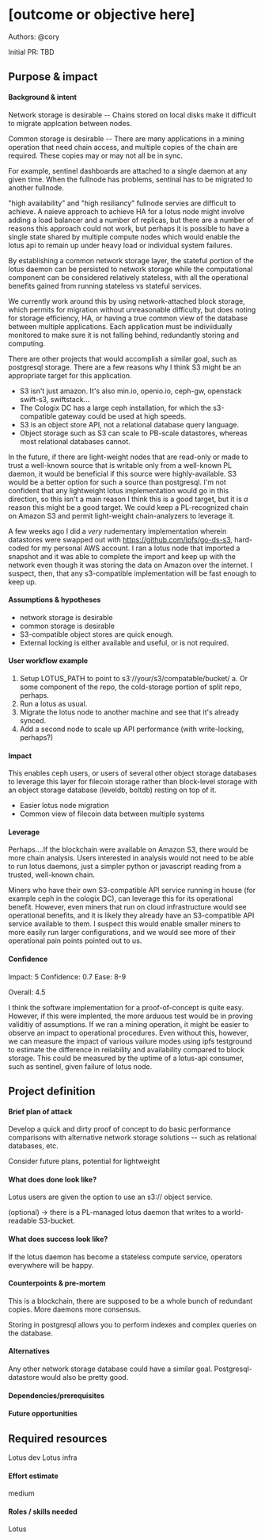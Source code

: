 # [outcome or objective here] 

Authors: @cory

Initial PR: TBD <!-- Reference the PR first proposing this document. Oooh, self-reference! -->


## Purpose &amp; impact 
#### Background &amp; intent

Network storage is desirable -- Chains stored on local disks make it difficult to migrate applcation between
nodes.

Common storage is desirable -- There are many applications in a mining operation that need chain access, and multiple copies of the chain are required. These copies may or may not all be in sync.

For example, sentinel dashboards are attached to a single daemon at any given time. When the fullnode has problems, sentinal has to be migrated to another fullnode.

"high availability" and "high resiliancy" fullnode servies are difficult to achieve. A naieve approach to
achieve HA for a lotus node might involve adding a load balancer and a number of replicas, but there are a
number of reasons this approach could not work, but perhaps it is possible to have a single state shared by
multiple compute nodes which would enable the lotus api to remain up under heavy load or individual system
failures.

By establishing a common network storage layer, the stateful portion of the lotus daemon can be persisted
to network storage while the computational component can be considered relatively stateless, with all the
operational benefits gained from running stateless vs stateful services.

We currently work around this by using network-attached block storage, which permits for migration without
unreasonable difficulty, but does noting for storage efficiency, HA, or having a true common view of the
database between multiple applications. Each application must be indiviidually monitored to make sure
it is not falling behind, redundantly storing and computing.

There are other projects that would accomplish a similar goal, such as postgresql storage. There are a few
reasons why I think S3 might be an appropriate target for this application.

* S3 isn't just amazon. It's also min.io, openio.io, ceph-gw, openstack swift-s3, swiftstack...
* The Cologix DC has a large ceph installation, for which the s3-compatible gateway could be used at high speeds.
* S3 is an object store API, not a relational database query language.
* Object storage such as S3 can scale to PB-scale datastores, whereas most relational databases cannot.

In the future, if there are light-weight nodes that are read-only or made to trust a well-known source that
is writable only from a well-known PL daemon, it would be beneficial if this source were highly-available.
S3 would be a better option for such a source than postgresql. I'm not confident that any lightweight
lotus implementation would go in this direction, so this isn't a main reason I think this is a good target,
but it is *a* reason this might be a good target. We could keep a PL-recognized chain on Amazon S3 and
permit light-weight chain-analyzers to leverage it. 

A few weeks ago I did a *very* rudementary implementation wherein datastores were swapped out with
https://github.com/ipfs/go-ds-s3, hard-coded for my personal AWS account. I ran a lotus node that
imported a snapshot and it was able to complete the import and keep up with the network even though
it was storing the data on Amazon over the internet. I suspect, then, that any s3-compatible implementation
will be fast enough to keep up.


#### Assumptions &amp; hypotheses
* network storage is desirable 
* common storage is desirable
* S3-compatible object stores are quick enough.
* External locking is either available and useful, or is not required.

#### User workflow example
1. Setup LOTUS_PATH to point to s3://your/s3/compatable/bucket/
   a. Or some component of the repo, the cold-storage portion of split repo, perhaps.
2. Run a lotus as usual.
3. Migrate the lotus node to another machine and see that it's already synced.
4. Add a second node to scale up API performance (with write-locking, perhaps?)

#### Impact

This enables ceph users, or users of several other object storage databases to leverage this layer
for filecoin storage rather than block-level storage with an object storage database (leveldb, boltdb) resting
on top of it.

* Easier lotus node migration
* Common view of filecoin data between multiple systems


#### Leverage
Perhaps....If the blockchain were available on Amazon S3, there would be more chain analysis.
Users interested in analysis would not need to be able to run lotus daemons, just a simpler python
or javascript reading from a trusted, well-known chain.

Miners who have their own S3-compatible API service running in house (for example ceph in the cologix DC),
can leverage this for its operational benefit. However, even miners that run on cloud infrastructure
would see operational benefits, and it is likely they already have an S3-compatible API service available
to them. I suspect this would enable smaller miners to more easily run larger configurations, and we would see
more of their operational pain points pointed out to us.

#### Confidence
Impact: 5
Confidence: 0.7
Ease: 8-9

Overall: 4.5

I think the software implementation for a proof-of-concept is quite easy. However, if this were implented,
the more arduous test would be in proving validitiy of assumptions. If we ran a mining operation, it might be
easier to observe an impact to operational procedures. Even without this, however, we can measure the impact
of various vailure modes using ipfs testground to estimate the difference in reilability and availability compared to block storage. This could be measured by the uptime of a lotus-api consumer, such as sentinel, given 
failure of lotus node.




## Project definition
#### Brief plan of attack
Develop a quick and dirty proof of concept to do basic performance comparisons with alternative network
storage solutions -- such as relational databases, etc.

Consider future plans, potential for lightweight 

#### What does done look like?
Lotus users are given the option to use an s3:// object service.

(optional) -> there is a PL-managed lotus daemon that writes to a world-readable S3-bucket.

####  What does success look like?
If the lotus daemon has become a stateless compute service, operators everywhere will be happy.


#### Counterpoints &amp; pre-mortem
This is a blockchain, there are supposed to be a whole bunch of redundant copies.
More daemons more consensus.

Storing in postgresql allows you to perform indexes and complex queries on the database.


#### Alternatives
Any other network storage database could have a similar goal. Postgresql-datastore would also be pretty good.

#### Dependencies/prerequisites
<!--List any other projects that are dependencies/prerequisites for this project that is being pitched.-->

#### Future opportunities


## Required resources
Lotus dev
Lotus infra

#### Effort estimate
medium

#### Roles / skills needed
Lotus
